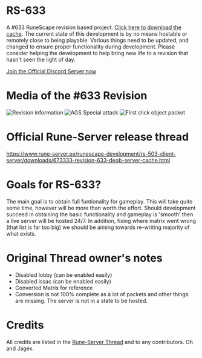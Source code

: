 # RS-633
A #633 RuneScape revision based project. [Click here to download the cache](https://mega.nz/#!4JFVGKoI!i8zMVqC9nqWEmuo1gPvdxuovCC4lUN3GzJ4bHAF2w8s).
The current state of this development is by no means hostable or remotely close to being playable. Various things need to be updated, and changed to ensure proper functionality during development.
Please consider helping the development to help bring new life to a revision that hasn't seen the light of day.

[Join the Official Discord Server now](https://discord.gg/5W5Bx6c)

# Media of the #633 Revision
![Revision information](https://i.imgur.com/1ju4nod.png)
![AGS Special attack](https://i.imgur.com/PPpmiPD.png)
![First click object packet](https://i.imgur.com/WgbYlTe.png)

# Official Rune-Server release thread
https://www.rune-server.ee/runescape-development/rs-503-client-server/downloads/673333-revision-633-deob-server-cache.html

# Goals for RS-633?
The main goal is to obtain full funtionality for gameplay. This will take quite some time, however will be more than worth the effort.
Should development succeed in obtaining the basic functionality and gameplay is 'smooth' then a live server will be hosted 24/7.
In addition, fixing where matrix went wrong (that list is far too big) we should be aiming towards re-writing majority of what exists.

# Original Thread owner's notes
- Disabled lobby (can be enabled easily)
- Disabled issac (can be enabled easily)
- Converted Matrix for reference
- Conversion is not 100% complete as a lot of packets and other things are missing. The server is not in a state to be hosted.

# Credits
All credits are listed in the [Rune-Server Thread](https://www.rune-server.ee/runescape-development/rs-503-client-server/downloads/673333-revision-633-deob-server-cache.html) and to any contributors. Oh and Jagex.
